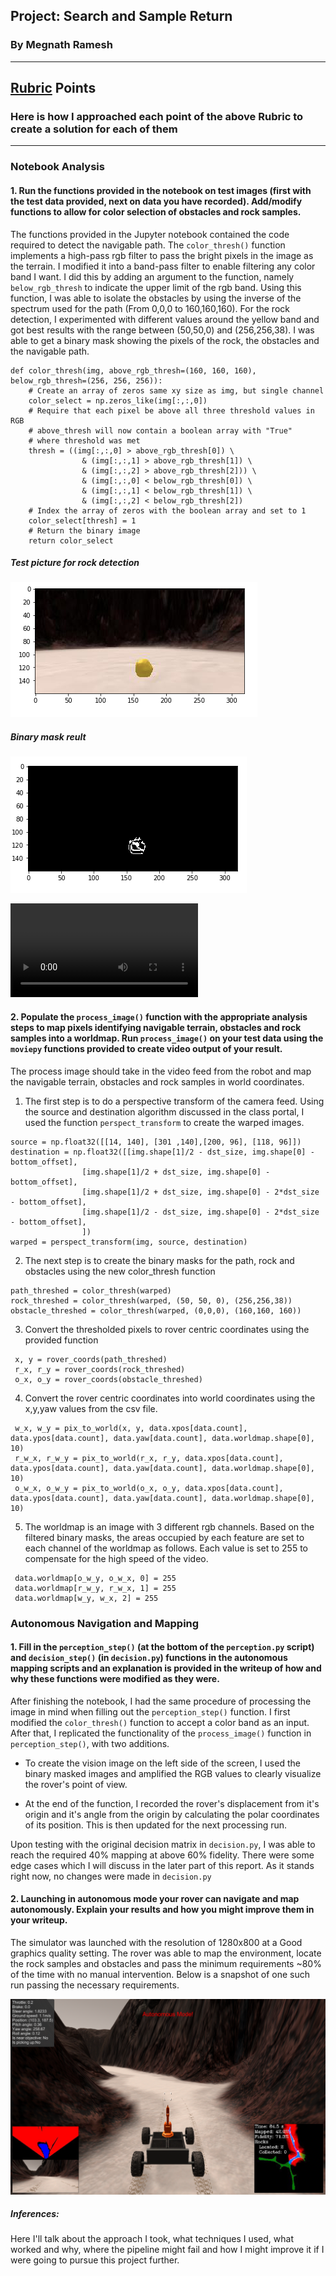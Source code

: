 ## Project: Search and Sample Return
### By Megnath Ramesh

---

[//]: # (Image References)

[image1]: ./misc/Rock_test.png
[image2]: ./misc/Filtered_rock.png
[image3]: ./misc/Simulator_run.png
[video1]: ./output/test_mapping.mp4

## [Rubric](https://review.udacity.com/#!/rubrics/916/view) Points
### Here is how I approached each point of the above Rubric to create a solution for each of them

---
### Notebook Analysis
#### 1. Run the functions provided in the notebook on test images (first with the test data provided, next on data you have recorded). Add/modify functions to allow for color selection of obstacles and rock samples.

The functions provided in the Jupyter notebook contained the code required to detect the navigable path. The `color_thresh()` function implements a high-pass rgb filter to pass the bright pixels in the image as the terrain. I modified it into a band-pass filter to enable filtering any color band I want. I did this by adding an argument to the function, namely `below_rgb_thresh` to indicate the upper limit of the rgb band. Using this function, I was able to isolate the obstacles by using the inverse of the spectrum used for the path (From 0,0,0 to 160,160,160). For the rock detection, I experimented with different values around the yellow band and got best results with the range between (50,50,0) and (256,256,38). I was able to get a binary mask showing the pixels of the rock, the obstacles and the navigable path.

```
def color_thresh(img, above_rgb_thresh=(160, 160, 160), below_rgb_thresh=(256, 256, 256)):
    # Create an array of zeros same xy size as img, but single channel
    color_select = np.zeros_like(img[:,:,0])
    # Require that each pixel be above all three threshold values in RGB
    # above_thresh will now contain a boolean array with "True"
    # where threshold was met
    thresh = ((img[:,:,0] > above_rgb_thresh[0]) \
                & (img[:,:,1] > above_rgb_thresh[1]) \
                & (img[:,:,2] > above_rgb_thresh[2])) \
                & (img[:,:,0] < below_rgb_thresh[0]) \
                & (img[:,:,1] < below_rgb_thresh[1]) \
                & (img[:,:,2] < below_rgb_thresh[2])
    # Index the array of zeros with the boolean array and set to 1
    color_select[thresh] = 1
    # Return the binary image
    return color_select
```

##### Test picture for rock detection
![alt text][image1]
##### Binary mask reult
![alt text][image2]

![##### Test output video][video1]

#### 2. Populate the `process_image()` function with the appropriate analysis steps to map pixels identifying navigable terrain, obstacles and rock samples into a worldmap.  Run `process_image()` on your test data using the `moviepy` functions provided to create video output of your result.
The process image should take in the video feed from the robot and map the navigable terrain, obstacles and rock samples in world coordinates.

1) The first step is to do a perspective transform of the camera feed. Using the source and destination algorithm discussed in the class portal, I used the function `perspect_transform` to create the warped images.
```
source = np.float32([[14, 140], [301 ,140],[200, 96], [118, 96]])
destination = np.float32([[img.shape[1]/2 - dst_size, img.shape[0] - bottom_offset],
                [img.shape[1]/2 + dst_size, img.shape[0] - bottom_offset],
                [img.shape[1]/2 + dst_size, img.shape[0] - 2*dst_size - bottom_offset],
                [img.shape[1]/2 - dst_size, img.shape[0] - 2*dst_size - bottom_offset],
                ])
warped = perspect_transform(img, source, destination)
```
2) The next step is to create the binary masks for the path, rock and obstacles using the new color_thresh function
```
path_threshed = color_thresh(warped)
rock_threshed = color_thresh(warped, (50, 50, 0), (256,256,38))
obstacle_threshed = color_thresh(warped, (0,0,0), (160,160, 160))
```
3) Convert the thresholded pixels to rover centric coordinates using the provided function
```
 x, y = rover_coords(path_threshed)
 r_x, r_y = rover_coords(rock_threshed)
 o_x, o_y = rover_coords(obstacle_threshed)
```
4) Convert the rover centric coordinates into world coordinates using the x,y,yaw values from the csv file.
```
 w_x, w_y = pix_to_world(x, y, data.xpos[data.count], data.ypos[data.count], data.yaw[data.count], data.worldmap.shape[0], 10)
 r_w_x, r_w_y = pix_to_world(r_x, r_y, data.xpos[data.count], data.ypos[data.count], data.yaw[data.count], data.worldmap.shape[0], 10)
 o_w_x, o_w_y = pix_to_world(o_x, o_y, data.xpos[data.count], data.ypos[data.count], data.yaw[data.count], data.worldmap.shape[0], 10)
```
5) The worldmap is an image with 3 different rgb channels. Based on the filtered binary masks, the areas occupied by each feature are set to each channel of the worldmap as follows. Each value is set to 255 to compensate for the high speed of the video.
```
 data.worldmap[o_w_y, o_w_x, 0] = 255
 data.worldmap[r_w_y, r_w_x, 1] = 255
 data.worldmap[w_y, w_x, 2] = 255
```


### Autonomous Navigation and Mapping

#### 1. Fill in the `perception_step()` (at the bottom of the `perception.py` script) and `decision_step()` (in `decision.py`) functions in the autonomous mapping scripts and an explanation is provided in the writeup of how and why these functions were modified as they were.

After finishing the notebook, I had the same procedure of processing the image in mind when filling out the `perception_step()` function. I first modified the `color_thresh()` function to accept a color band as an input. After that, I replicated the functionality of the `process_image()` function in `perception_step()`, with two additions.

- To create the vision image on the left side of the screen, I used the binary masked images and amplified the RGB values to clearly visualize the rover's point of view.

- At the end of the function, I recorded the rover's displacement from it's origin and it's angle from the origin by calculating the polar coordinates of its position. This is then updated for the next processing run.

Upon testing with the original decision matrix in `decision.py`, I was able to reach the required 40% mapping at above 60% fidelity. There were some edge cases which I will discuss in the later part of this report. As it stands right now, no changes were made in `decision.py`

#### 2. Launching in autonomous mode your rover can navigate and map autonomously.  Explain your results and how you might improve them in your writeup.  

The simulator was launched with the resolution of 1280x800 at a Good graphics quality setting. The rover was able to map the environment, locate the rock samples and obstacles and pass the minimum requirements ~80% of the time with no manual intervention. Below is a snapshot of one such run passing the necessary requirements.

![alt text][image3]

##### Inferences:

Here I'll talk about the approach I took, what techniques I used, what worked and why, where the pipeline might fail and how I might improve it if I were going to pursue this project further.  
